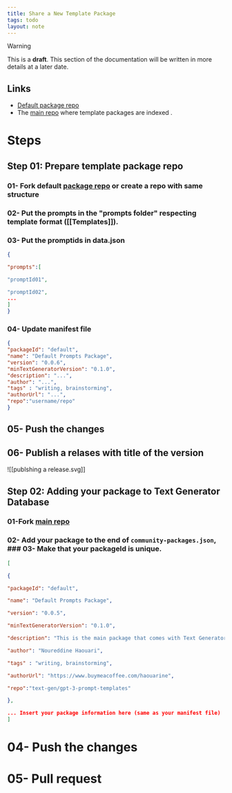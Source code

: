 ```yaml
---
title: Share a New Template Package
tags: todo
layout: note 
---
```

> [!warning]
> This is a **draft**. This section of the documentation will be written in more details at a later date.

## Links 
* [Default package repo](https://github.com/text-gen/gpt-3-prompt-templates) 
* The [main repo](https://github.com/text-gen/text-generator-packages) where template packages are indexed . 

# Steps

## Step 01: Prepare template package repo
### 01- Fork default [package repo](<[Default package repo](https://github.com/text-gen/gpt-3-prompt-templates)>) or create a repo with same structure
### 02- Put the prompts in the "prompts folder" respecting template format ([[Templates]]).  
### 03- Put the promptids in data.json
```json
{

"prompts":[

"promptId01",

"promptId02",
...
]
}

```
### 04- Update manifest file 
```json
{
"packageId": "default",
"name": "Default Prompts Package",
"version": "0.0.6",
"minTextGeneratorVersion": "0.1.0",
"description": "...",
"author": "...",
"tags" : "writing, brainstorming",
"authorUrl": "...",
"repo":"username/repo"
}
```
## 05- Push the changes
## 06- Publish a relases with title of the version 
![[publshing a release.svg]]

## Step 02: Adding your package to Text Generator Database
### 01-Fork  [main repo](https://github.com/text-gen/text-generator-packages)
### 02- Add your package to the end of `community-packages.json`, ### 03- Make that your packageId is unique. 
```json
[

{

"packageId": "default",

"name": "Default Prompts Package",

"version": "0.0.5",

"minTextGeneratorVersion": "0.1.0",

"description": "This is the main package that comes with Text Generator plugin in Obsidian",

"author": "Noureddine Haouari",

"tags" : "writing, brainstorming",

"authorUrl": "https://www.buymeacoffee.com/haouarine",

"repo":"text-gen/gpt-3-prompt-templates"

}, 

... Insert your package information here (same as your manifest file)
]
```

# 04- Push the changes 
# 05- Pull request